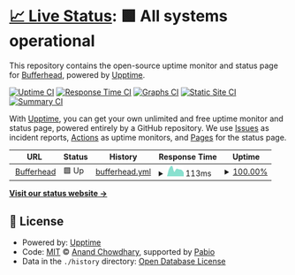 # [📈 Live Status](https://status.bufferhead.com): <!--live status--> **🟩 All systems operational**

This repository contains the open-source uptime monitor and status page for [Bufferhead](https://status.bufferhead.com), powered by [Upptime](https://github.com/upptime/upptime).

[![Uptime CI](https://github.com/bufferhead-code/bufferheadcom-monitor/workflows/Uptime%20CI/badge.svg)](https://github.com/bufferhead-code/bufferheadcom-monitor/actions?query=workflow%3A%22Uptime+CI%22)
[![Response Time CI](https://github.com/bufferhead-code/bufferheadcom-monitor/workflows/Response%20Time%20CI/badge.svg)](https://github.com/bufferhead-code/bufferheadcom-monitor/actions?query=workflow%3A%22Response+Time+CI%22)
[![Graphs CI](https://github.com/bufferhead-code/bufferheadcom-monitor/workflows/Graphs%20CI/badge.svg)](https://github.com/bufferhead-code/bufferheadcom-monitor/actions?query=workflow%3A%22Graphs+CI%22)
[![Static Site CI](https://github.com/bufferhead-code/bufferheadcom-monitor/workflows/Static%20Site%20CI/badge.svg)](https://github.com/bufferhead-code/bufferheadcom-monitor/actions?query=workflow%3A%22Static+Site+CI%22)
[![Summary CI](https://github.com/bufferhead-code/bufferheadcom-monitor/workflows/Summary%20CI/badge.svg)](https://github.com/bufferhead-code/bufferheadcom-monitor/actions?query=workflow%3A%22Summary+CI%22)

With [Upptime](https://upptime.js.org), you can get your own unlimited and free uptime monitor and status page, powered entirely by a GitHub repository. We use [Issues](https://github.com/bufferhead-code/bufferheadcom-monitor/issues) as incident reports, [Actions](https://github.com/bufferhead-code/bufferheadcom-monitor/actions) as uptime monitors, and [Pages](https://status.bufferhead.com) for the status page.

<!--start: status pages-->
<!-- This summary is generated by Upptime (https://github.com/upptime/upptime) -->
<!-- Do not edit this manually, your changes will be overwritten -->
<!-- prettier-ignore -->
| URL | Status | History | Response Time | Uptime |
| --- | ------ | ------- | ------------- | ------ |
| <img alt="" src="https://icons.duckduckgo.com/ip3/bufferhead.com.ico" height="13"> [Bufferhead](https://bufferhead.com) | 🟩 Up | [bufferhead.yml](https://github.com/bufferhead-code/bufferheadcom-monitor/commits/HEAD/history/bufferhead.yml) | <details><summary><img alt="Response time graph" src="./graphs/bufferhead/response-time-week.png" height="20"> 113ms</summary><br><a href="https://status.bufferhead.com/history/bufferhead"><img alt="Response time 137" src="https://img.shields.io/endpoint?url=https%3A%2F%2Fraw.githubusercontent.com%2Fbufferhead-code%2Fbufferheadcom-monitor%2FHEAD%2Fapi%2Fbufferhead%2Fresponse-time.json"></a><br><a href="https://status.bufferhead.com/history/bufferhead"><img alt="24-hour response time 93" src="https://img.shields.io/endpoint?url=https%3A%2F%2Fraw.githubusercontent.com%2Fbufferhead-code%2Fbufferheadcom-monitor%2FHEAD%2Fapi%2Fbufferhead%2Fresponse-time-day.json"></a><br><a href="https://status.bufferhead.com/history/bufferhead"><img alt="7-day response time 113" src="https://img.shields.io/endpoint?url=https%3A%2F%2Fraw.githubusercontent.com%2Fbufferhead-code%2Fbufferheadcom-monitor%2FHEAD%2Fapi%2Fbufferhead%2Fresponse-time-week.json"></a><br><a href="https://status.bufferhead.com/history/bufferhead"><img alt="30-day response time 138" src="https://img.shields.io/endpoint?url=https%3A%2F%2Fraw.githubusercontent.com%2Fbufferhead-code%2Fbufferheadcom-monitor%2FHEAD%2Fapi%2Fbufferhead%2Fresponse-time-month.json"></a><br><a href="https://status.bufferhead.com/history/bufferhead"><img alt="1-year response time 137" src="https://img.shields.io/endpoint?url=https%3A%2F%2Fraw.githubusercontent.com%2Fbufferhead-code%2Fbufferheadcom-monitor%2FHEAD%2Fapi%2Fbufferhead%2Fresponse-time-year.json"></a></details> | <details><summary><a href="https://status.bufferhead.com/history/bufferhead">100.00%</a></summary><a href="https://status.bufferhead.com/history/bufferhead"><img alt="All-time uptime 100.00%" src="https://img.shields.io/endpoint?url=https%3A%2F%2Fraw.githubusercontent.com%2Fbufferhead-code%2Fbufferheadcom-monitor%2FHEAD%2Fapi%2Fbufferhead%2Fuptime.json"></a><br><a href="https://status.bufferhead.com/history/bufferhead"><img alt="24-hour uptime 100.00%" src="https://img.shields.io/endpoint?url=https%3A%2F%2Fraw.githubusercontent.com%2Fbufferhead-code%2Fbufferheadcom-monitor%2FHEAD%2Fapi%2Fbufferhead%2Fuptime-day.json"></a><br><a href="https://status.bufferhead.com/history/bufferhead"><img alt="7-day uptime 100.00%" src="https://img.shields.io/endpoint?url=https%3A%2F%2Fraw.githubusercontent.com%2Fbufferhead-code%2Fbufferheadcom-monitor%2FHEAD%2Fapi%2Fbufferhead%2Fuptime-week.json"></a><br><a href="https://status.bufferhead.com/history/bufferhead"><img alt="30-day uptime 100.00%" src="https://img.shields.io/endpoint?url=https%3A%2F%2Fraw.githubusercontent.com%2Fbufferhead-code%2Fbufferheadcom-monitor%2FHEAD%2Fapi%2Fbufferhead%2Fuptime-month.json"></a><br><a href="https://status.bufferhead.com/history/bufferhead"><img alt="1-year uptime 100.00%" src="https://img.shields.io/endpoint?url=https%3A%2F%2Fraw.githubusercontent.com%2Fbufferhead-code%2Fbufferheadcom-monitor%2FHEAD%2Fapi%2Fbufferhead%2Fuptime-year.json"></a></details>

<!--end: status pages-->

[**Visit our status website →**](https://status.bufferhead.com)

## 📄 License

- Powered by: [Upptime](https://github.com/upptime/upptime)
- Code: [MIT](./LICENSE) © [Anand Chowdhary](https://anandchowdhary.com), supported by [Pabio](https://pabio.com)
- Data in the `./history` directory: [Open Database License](https://opendatacommons.org/licenses/odbl/1-0/)

